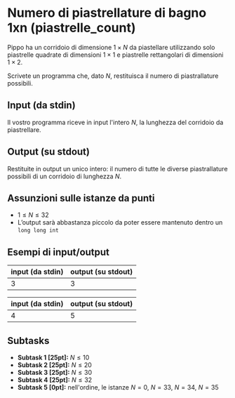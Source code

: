 # Numero di piastrellature di bagno 1xn (piastrelle_count)

Pippo ha un corridoio di dimensione $1 \times N$ da piastellare utilizzando solo piastrelle quadrate di dimensioni $1 \times 1$ e piastrelle rettangolari di dimensioni $1 \times 2$.

Scrivete un programma che, dato $N$, restituisca il numero di piastrallature possibili.

## Input (da stdin)
Il vostro programma riceve in input l'intero $N$, la lunghezza del corridoio da piastrellare.

## Output (su stdout)
Restituite in output un unico intero: il numero di tutte le diverse piastrallature possibili di un corridoio di lunghezza $N$.

## Assunzioni sulle istanze da punti
- $1 ≤ N ≤ 32$
- L’output sarà abbastanza piccolo da poter essere mantenuto dentro un `long long int`

## Esempi di input/output

| input (da stdin) | output (su stdout) |
|---|---|
| 3 | 3 |

| input (da stdin) | output (su stdout) |
|---|---|
| 4 | 5 |

## Subtasks
- **Subtask 1 [25pt]:** $N \leq 10$
- **Subtask 2 [25pt]:** $N \leq 20$
- **Subtask 3 [25pt]:** $N \leq 30$
- **Subtask 4 [25pt]:** $N \leq 32$
- **Subtask 5 [0pt]:** nell'ordine, le istanze $N = 0$, $N = 33$, $N = 34$, $N = 35$


